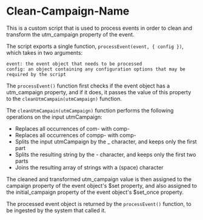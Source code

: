 # Clean-Campaign-Name

This is a custom script that is used to process events in order to clean and transform the utm_campaign property of the event.

The script exports a single function, `processEvent(event, { config })`, which takes in two arguments:

    event: the event object that needs to be processed
    config: an object containing any configuration options that may be required by the script


The `processEvent()` function first checks if the event object has a utm_campaign property, and if it does, it passes the value of this property to the `cleanUtmCampain(utmCampaign)` function. 


The `cleanUtmCampain(utmCampaign)` function performs the following operations on the input utmCampaign:

- Replaces all occurrences of com- with comp-
- Replaces all occurrences of compp- with comp-
- Splits the input utmCampaign by the _ character, and keeps only the first part
- Splits the resulting string by the - character, and keeps only the first two parts
- Joins the resulting array of strings with a (space) character

The cleaned and transformed utm_campaign value is then assigned to the campaign property of the event object's $set property, and also assigned to the initial_campaign property of the event object's $set_once property.

The processed event object is returned by the `processEvent()` function, to be ingested by the system that called it.
